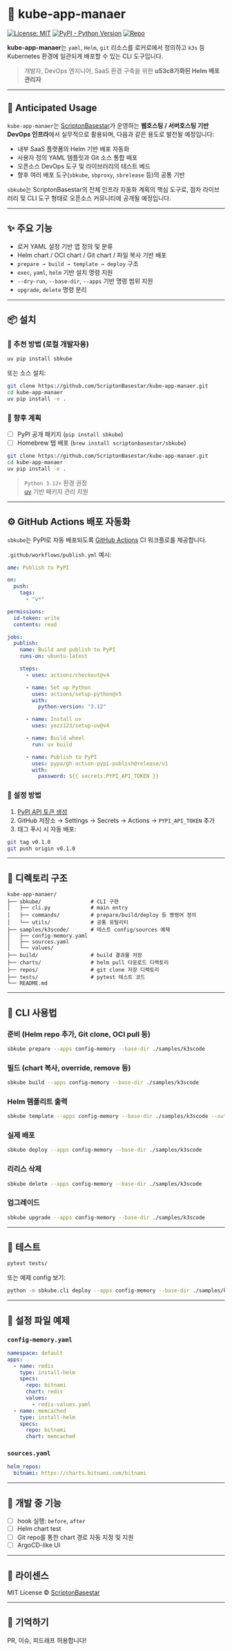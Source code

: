# 🧩 kube-app-manaer

[![License: MIT](https://img.shields.io/badge/License-MIT-yellow.svg)](LICENSE)
[![PyPI - Python Version](https://img.shields.io/pypi/pyversions/sbkube)]()
[![Repo](https://img.shields.io/badge/GitHub-kube--app--manaer-blue?logo=github)](https://github.com/ScriptonBasestar/kube-app-manaer)

**kube-app-manaer**는 `yaml`, `Helm`, `git` 리소스를 로커로에서 정의하고 `k3s` 등 Kubernetes 환경에 일관되게 배포할 수 있는 CLI 도구입니다.

> 개발자, DevOps 엔지니어, SaaS 환경 구축을 위한 **u53c8가화된 Helm 배포 관리자**

---

## 🔮 Anticipated Usage

`kube-app-manaer`는 [ScriptonBasestar](https://github.com/ScriptonBasestar)가 운영하는 **웹호스팅 / 서버호스팅 기반 DevOps 인프라**에서 실무적으로 활용되며, 다음과 같은 용도로 발전될 예정입니다:

- 내부 SaaS 플랫폼의 Helm 기반 배포 자동화
- 사용자 정의 YAML 템플릿과 Git 소스 통합 배포
- 오픈소스 DevOps 도구 및 라이브러리의 테스트 베드
- 향후 여러 배포 도구(`sbkube`, `sbproxy`, `sbrelease` 등)의 공통 기반

`sbkube`는 ScriptonBasestar의 전체 인프라 자동화 계획의 핵심 도구로, 점차 라이브러리 및 CLI 도구 형태로 오픈소스 커뮤니티에 공개될 예정입니다.

---

## ✨ 주요 기능

- 로커 YAML 설정 기반 앱 정의 및 분류
- Helm chart / OCI chart / Git chart / 파일 복사 기반 배포
- `prepare → build → template → deploy` 구조
- `exec`, `yaml`, `helm` 기반 설치 명령 지원
- `--dry-run`, `--base-dir`, `--apps` 기반 명령 범위 지원
- `upgrade`, `delete` 명령 분리

---

## 📦 설치

### 🔧 추천 방법 (로컬 개발자용)

```bash
uv pip install sbkube
```

또는 소스 설치:

```bash
git clone https://github.com/ScriptonBasestar/kube-app-manaer.git
cd kube-app-manaer
uv pip install -e .
```

### 🚀 향후 계획
- [ ] PyPI 공개 패키지 (`pip install sbkube`)
- [ ] Homebrew 탭 배포 (`brew install scriptonbasestar/sbkube`)

```bash
git clone https://github.com/ScriptonBasestar/kube-app-manaer.git
cd kube-app-manaer
uv pip install -e .
```

> `Python 3.12+` 환경 권장  
> [uv](https://github.com/astral-sh/uv) 기반 패키지 관리 지원

---

## ⚙️ GitHub Actions 배포 자동화

`sbkube`는 PyPI로 자동 배포되도록 [GitHub Actions](https://docs.github.com/en/actions) CI 워크플로를 제공합니다.

`.github/workflows/publish.yml` 예시:

```yaml
ame: Publish to PyPI

on:
  push:
    tags:
      - "v*"

permissions:
  id-token: write
  contents: read

jobs:
  publish:
    name: Build and publish to PyPI
    runs-on: ubuntu-latest

    steps:
      - uses: actions/checkout@v4

      - name: Set up Python
        uses: actions/setup-python@v5
        with:
          python-version: "3.12"

      - name: Install uv
        uses: yezz123/setup-uv@v4

      - name: Build wheel
        run: uv build

      - name: Publish to PyPI
        uses: pypa/gh-action-pypi-publish@release/v1
        with:
          password: ${{ secrets.PYPI_API_TOKEN }}
```

### 🔐 설정 방법

1. [PyPI API 토큰 생성](https://pypi.org/manage/account/token/)
2. GitHub 저장소 → Settings → Secrets → Actions → `PYPI_API_TOKEN` 추가
3. 태그 푸시 시 자동 배포:

```bash
git tag v0.1.0
git push origin v0.1.0
```

---

## 📂 디렉토리 구조

```
kube-app-manaer/
├── sbkube/                # CLI 구현
│   ├── cli.py             # main entry
│   ├── commands/          # prepare/build/deploy 등 명령어 정의
│   └── utils/             # 공통 유틸리티
├── samples/k3scode/       # 테스트 config/sources 예제
│   ├── config-memory.yaml
│   ├── sources.yaml
│   └── values/
├── build/                 # build 결과물 저장
├── charts/                # helm pull 다운로드 디렉토리
├── repos/                 # git clone 저장 디렉토리
├── tests/                 # pytest 테스트 코드
└── README.md
```

---

## 🚀 CLI 사용법

### 준비 (Helm repo 추가, Git clone, OCI pull 등)

```bash
sbkube prepare --apps config-memory --base-dir ./samples/k3scode
```

### 빌드 (chart 복사, override, remove 등)

```bash
sbkube build --apps config-memory --base-dir ./samples/k3scode
```

### Helm 템플리트 출력

```bash
sbkube template --apps config-memory --base-dir ./samples/k3scode --output-dir ./rendered
```

### 실제 배포

```bash
sbkube deploy --apps config-memory --base-dir ./samples/k3scode
```

### 리리스 삭제

```bash
sbkube delete --apps config-memory --base-dir ./samples/k3scode
```

### 업그레이드

```bash
sbkube upgrade --apps config-memory --base-dir ./samples/k3scode
```

---

## 🥪 테스트

```bash
pytest tests/
```

또는 예제 config 보기:

```bash
python -m sbkube.cli deploy --apps config-memory --base-dir ./samples/k3scode
```

---

## 📄 설정 파일 예제

### `config-memory.yaml`

```yaml
namespace: default
apps:
  - name: redis
    type: install-helm
    specs:
      repo: bitnami
      chart: redis
      values:
        - redis-values.yaml
  - name: memcached
    type: install-helm
    specs:
      repo: bitnami
      chart: memcached
```

### `sources.yaml`

```yaml
helm_repos:
  bitnami: https://charts.bitnami.com/bitnami
```

---

## 🧙 개발 중 기능

- [ ] hook 실행: `before`, `after`
- [ ] Helm chart test
- [ ] Git repo를 통한 chart 경로 자동 지정 및 지원
- [ ] ArgoCD-like UI

---

## 📄 라이센스

MIT License © [ScriptonBasestar](https://github.com/ScriptonBasestar)

---

## 🤝 기억하기

PR, 이슈, 피드래프 허용합니다!
